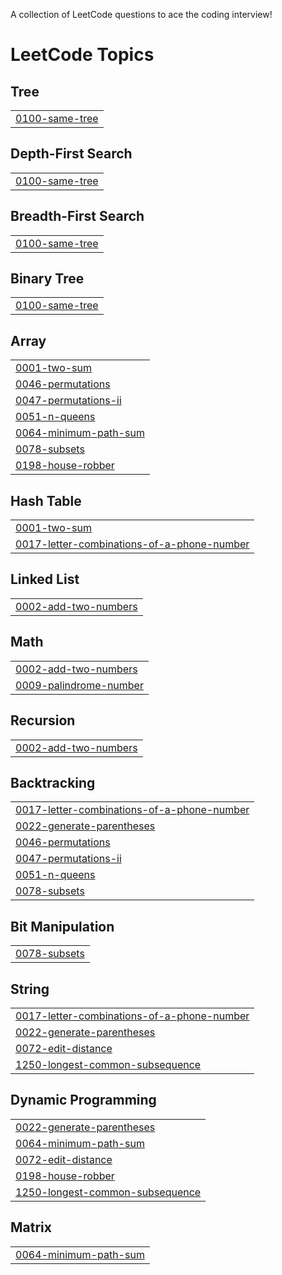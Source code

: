 A collection of LeetCode questions to ace the coding interview!

<!---LeetCode Topics Start-->
# LeetCode Topics
## Tree
|  |
| ------- |
| [0100-same-tree](https://github.com/harsh-791/DSA/tree/master/0100-same-tree) |
## Depth-First Search
|  |
| ------- |
| [0100-same-tree](https://github.com/harsh-791/DSA/tree/master/0100-same-tree) |
## Breadth-First Search
|  |
| ------- |
| [0100-same-tree](https://github.com/harsh-791/DSA/tree/master/0100-same-tree) |
## Binary Tree
|  |
| ------- |
| [0100-same-tree](https://github.com/harsh-791/DSA/tree/master/0100-same-tree) |
## Array
|  |
| ------- |
| [0001-two-sum](https://github.com/harsh-791/DSA/tree/master/0001-two-sum) |
| [0046-permutations](https://github.com/harsh-791/DSA/tree/master/0046-permutations) |
| [0047-permutations-ii](https://github.com/harsh-791/DSA/tree/master/0047-permutations-ii) |
| [0051-n-queens](https://github.com/harsh-791/DSA/tree/master/0051-n-queens) |
| [0064-minimum-path-sum](https://github.com/harsh-791/DSA/tree/master/0064-minimum-path-sum) |
| [0078-subsets](https://github.com/harsh-791/DSA/tree/master/0078-subsets) |
| [0198-house-robber](https://github.com/harsh-791/DSA/tree/master/0198-house-robber) |
## Hash Table
|  |
| ------- |
| [0001-two-sum](https://github.com/harsh-791/DSA/tree/master/0001-two-sum) |
| [0017-letter-combinations-of-a-phone-number](https://github.com/harsh-791/DSA/tree/master/0017-letter-combinations-of-a-phone-number) |
## Linked List
|  |
| ------- |
| [0002-add-two-numbers](https://github.com/harsh-791/DSA/tree/master/0002-add-two-numbers) |
## Math
|  |
| ------- |
| [0002-add-two-numbers](https://github.com/harsh-791/DSA/tree/master/0002-add-two-numbers) |
| [0009-palindrome-number](https://github.com/harsh-791/DSA/tree/master/0009-palindrome-number) |
## Recursion
|  |
| ------- |
| [0002-add-two-numbers](https://github.com/harsh-791/DSA/tree/master/0002-add-two-numbers) |
## Backtracking
|  |
| ------- |
| [0017-letter-combinations-of-a-phone-number](https://github.com/harsh-791/DSA/tree/master/0017-letter-combinations-of-a-phone-number) |
| [0022-generate-parentheses](https://github.com/harsh-791/DSA/tree/master/0022-generate-parentheses) |
| [0046-permutations](https://github.com/harsh-791/DSA/tree/master/0046-permutations) |
| [0047-permutations-ii](https://github.com/harsh-791/DSA/tree/master/0047-permutations-ii) |
| [0051-n-queens](https://github.com/harsh-791/DSA/tree/master/0051-n-queens) |
| [0078-subsets](https://github.com/harsh-791/DSA/tree/master/0078-subsets) |
## Bit Manipulation
|  |
| ------- |
| [0078-subsets](https://github.com/harsh-791/DSA/tree/master/0078-subsets) |
## String
|  |
| ------- |
| [0017-letter-combinations-of-a-phone-number](https://github.com/harsh-791/DSA/tree/master/0017-letter-combinations-of-a-phone-number) |
| [0022-generate-parentheses](https://github.com/harsh-791/DSA/tree/master/0022-generate-parentheses) |
| [0072-edit-distance](https://github.com/harsh-791/DSA/tree/master/0072-edit-distance) |
| [1250-longest-common-subsequence](https://github.com/harsh-791/DSA/tree/master/1250-longest-common-subsequence) |
## Dynamic Programming
|  |
| ------- |
| [0022-generate-parentheses](https://github.com/harsh-791/DSA/tree/master/0022-generate-parentheses) |
| [0064-minimum-path-sum](https://github.com/harsh-791/DSA/tree/master/0064-minimum-path-sum) |
| [0072-edit-distance](https://github.com/harsh-791/DSA/tree/master/0072-edit-distance) |
| [0198-house-robber](https://github.com/harsh-791/DSA/tree/master/0198-house-robber) |
| [1250-longest-common-subsequence](https://github.com/harsh-791/DSA/tree/master/1250-longest-common-subsequence) |
## Matrix
|  |
| ------- |
| [0064-minimum-path-sum](https://github.com/harsh-791/DSA/tree/master/0064-minimum-path-sum) |
<!---LeetCode Topics End-->